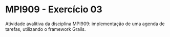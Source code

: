 # MPI909 - Exercício 03
Atividade avalitiva da disciplina MPI909: implementação de uma agenda de tarefas, utilizando o framework Grails.
